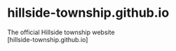 # hillside-township.github.io
The official Hillside township website<br>
[hillside-township.github.io]
